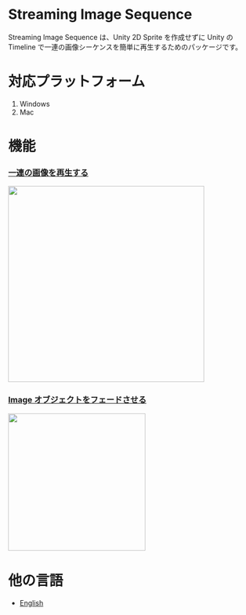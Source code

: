 # Streaming Image Sequence

Streaming Image Sequence は、Unity 2D Sprite を作成せずに Unity の Timeline で一連の画像シーケンスを簡単に再生するためのパッケージです。

# 対応プラットフォーム

1. Windows
2. Mac


# 機能

### [一連の画像を再生する](jp/StreamingImageSequencePlayableAsset.md)
<img src="./images/StreamingImageSequenceDemo.gif" width=400>

### [Image オブジェクトをフェードさせる](jp/FaderPlayableAsset.md)
<img src="./images/FaderDemo.gif" width=280>


# 他の言語
- [English](../index.md)




